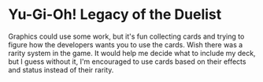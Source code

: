 # Yu-Gi-Oh! Legacy of the Duelist
Graphics could use some work, but it's fun collecting cards and trying to figure how the developers wants you to use the cards.
Wish there was a rarity system in the game. It would help me decide what to include my deck, but I guess without it, I'm encouraged to use cards based on their effects and status instead of their rarity. 
